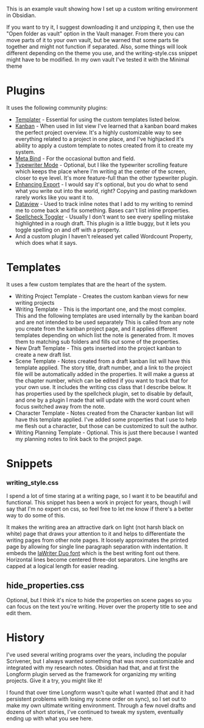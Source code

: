 This is an example vault showing how I set up a custom writing environment in Obsidian. 

If you want to try it, I suggest downloading it and unzipping it, then use the "Open folder as vault" option in the Vault manager. From there you can move parts of it to your own vault, but be warned that some parts tie together and might not function if separated. Also, some things will look different depending on the theme you use, and the writing-style.css snippet might have to be modified. In my own vault I've tested it with the Minimal theme

# Plugins

It uses the following community plugins:

- [Templater](https://github.com/SilentVoid13/Templater) - Essential for using the custom templates listed below.
- [Kanban](https://github.com/mgmeyers/obsidian-kanban) - When used in list view I've learned that a kanban board makes the perfect project overview. It's a highly customizable way to see everything related to a project in one place, and I've highjacked it's ability to apply a custom template to notes created from it to create my system.
- [Meta Bind](https://github.com/mProjectsCode/obsidian-meta-bind-plugin) - For the occasional button and field.
- [Typewriter Mode](https://github.com/davisriedel/obsidian-typewriter-mode) - Optional, but I like the typewriter scrolling feature which keeps the place where I'm writing at the center of the screen, closer to eye level. It's more feature-full than the other typewriter plugin.
- [Enhancing Export](https://github.com/mokeyish/obsidian-enhancing-export) - I would say it's optional, but you do what to send what you write out into the world, right? Copying and pasting markdown rarely works like you want it to.
- [Dataview](https://github.com/blacksmithgu/obsidian-dataview) - Used to track inline notes that I add to my writing to remind me to come back and fix something. Bases can't list inline properties.
- [Spellcheck Toggler](https://github.com/julzerinos/spellcheck-toggler-obsidian-plugin) - Usually I don't want to see every spelling mistake highlighted in a rough draft. This plugin is a little buggy, but it lets you toggle spelling on and off with a property.
- And a custom plugin I haven't released yet called Wordcount Property, which does what it says.

# Templates

It uses a few custom templates that are the heart of the system.
- Writing Project Template - Creates the custom kanban views for new writing projects
- Writing Template - This is the important one, and the most complex. This and the following templates are used internally by the kanban board and are not intended to be used separately This is called from any note you create from the kanban project page, and it applies different templates depending on which list the note is generated from. It moves them to matching sub folders and fills out some of the properties.
- New Draft Template - This gets inserted into the project kanban to create a new draft list.
- Scene Template - Notes created from a draft kanban list will have this template applied. The story title, draft number, and a link to the project file will be automatically added in the properties. It will make a guess at the chapter number, which can be edited if you want to track that for your own use. It includes the writing css class that I describe below. It has properties used by the spellcheck plugin, set to disable by default, and one by a plugin I made that will update with the word count when focus switched away from the note.
- Character Template - Notes created from the Character kanban list will have this template applied. I've added some properties that I use to help me flesh out a character, but those can be customized to suit the author.
- Writing Planning Template - Optional. This is just there because I wanted my planning notes to link back to the project page.

# Snippets

### writing_style.css

I spend a lot of time staring at a writing page, so I want it to be beautiful and functional. This snippet has been a work in project for years, though I will say that I'm no expert on css, so feel free to let me know if there's a better way to do some of this. 

It makes the writing area an attractive dark on light (not harsh black on white) page that draws your attention to it and helps to differentiate the writing pages from other note pages. It loosely approximates the printed page by allowing for single line paragraph separation with indentation. It embeds the [IaWriter Duo font](https://ia.net/topics/in-search-of-the-perfect-writing-font) which is the best writing font out there. Horizontal lines become centered three-dot separators. Line lengths are capped at a logical length for easier reading.
## hide_properties.css

Optional, but I think it's nice to hide the properties on scene pages so you can focus on the text you're writing. Hover over the property title to see and edit them. 

# History

I've used several writing programs over the years, including the popular Scrivener, but I always wanted something that was more customizable and integrated with my research notes. Obsidian had that, and at first the Longform plugin served as the framework for organizing my writing projects. Give it a try, you might like it! 

I found that over time Longform wasn't quite what I wanted (that and it had persistent problems with losing my scene order on sync), so I set out to make my own ultimate writing environment. Through a few novel drafts and dozens of short stories, I've continued to tweak my system, eventually ending up with what you see here.


